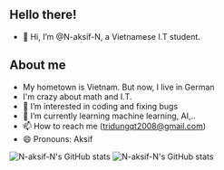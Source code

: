 ## Hello there!
- 👋 Hi, I’m @N-aksif-N, a Vietnamese I.T student.

## About me
- My hometown is Vietnam. But now, I live in German
- I'm crazy about math and I.T.
- 👀 I’m interested in coding and fixing bugs
- 🌱 I’m currently learning machine learning, AI,..
- 📫 How to reach me (tridungqt2008@gmail.com)
- 😄 Pronouns: Aksif

![N-aksif-N's GitHub stats](https://github-readme-stats.vercel.app/api?username=N-aksif-N\&rank_icon=github&theme=dark)
![N-aksif-N's GitHub stats](https://github-readme-stats.vercel.app/api/top-langs?username=N-aksif-N&theme=dark)


<!---
N-aksif-N/N-aksif-N is a ✨ special ✨ repository because its `README.md` (this file) appears on your GitHub profile.
You can click the Preview link to take a look at your changes.
--->
